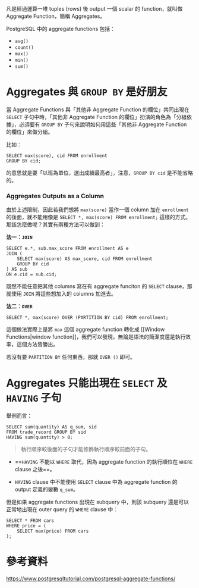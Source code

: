 凡是經過運算一堆 tuples (rows) 後 output 一個 scalar 的 function，就叫做 Aggregate Function，簡稱 Aggregates。

PostgreSQL 中的 aggregate functions 包括：

- `avg()`
- `count()`
- `max()`
- `min()`
- `sum()`

# Aggregates 與 `GROUP BY` 是好朋友

當 Aggregate Functions 與「其他非 Aggregate Function 的欄位」共同出現在 `SELECT` 子句中時，「其他非 Aggregate Function 的欄位」扮演的角色為「分組依據」，必須要有 `GROUP BY` 子句來說明如何用這些「其他非 Aggregate Function 的欄位」來做分組。

比如：

```PostgreSQL
SELECT max(score), cid FROM enrollment
GROUP BY cid;
```

的意思就是要「以班為單位，選出成績最高者」，注意，`GROUP BY cid` 是不能省略的。

### Aggregates Outputs as a Column

由於上述限制，因此若我們想將 `max(score)` 當作一個 column 加在 `enrollment` 的後面，就不能用像是 `SELECT *, max(score) FROM enrollment;` 這樣的方式。那該怎麼做呢？其實有兩種方法可以做到：

**法一：`JOIN`**

```PostgreSQL
SELECT e.*, sub.max_score FROM enrollment AS e
JOIN (
    SELECT max(score) AS max_score, cid FROM enrollment
    GROUP BY cid
) AS sub
ON e.cid = sub.cid;
```

既然不能任意把其他 columns 寫在有 aggregate funciton 的 `SELECT` clause，那就使用 `JOIN` 將這些想加入的 columns 加進去。

**法二：`OVER`**

```PostgreSQL
SELECT *, max(score) OVER (PARTITION BY cid) FROM enrollment;
```

這個做法實際上是將 `max` 這個 aggregate function 轉化成 [[Window Functions|window function]]，我們可以發現，無論是語法的簡潔度還是執行效率，這個方法皆勝出。

若沒有要 `PARTITION BY` 任何東西，那就 `OVER ()` 即可。

# Aggregates 只能出現在 `SELECT` 及 `HAVING` 子句

舉例而言：

```PostgreSQL
SELECT sum(quantity) AS q_sum, sid
FROM trade_record GROUP BY sid
HAVING sum(quantity) > 0;
```

>執行順序較後面的子句才能修飾執行順序較前面的子句。

- ==`HAVING` 不能以 `WHERE` 取代，因為 aggregate function 的執行順位在 `WHERE` clause 之後==。

- `HAVING` clause 中不能使用 `SELECT` clause 中為 aggregate function 的 output 定義的變數 `q_sum`。

但是如果 aggregate functions 出現在 subquery 中，則該 subquery 還是可以正常地出現在 outer query 的 `WHERE` clause 中：

```PostgreSQL
SELECT * FROM cars
WHERE price = (
    SELECT max(price) FROM cars
);
```

# 參考資料

<https://www.postgresqltutorial.com/postgresql-aggregate-functions/>

